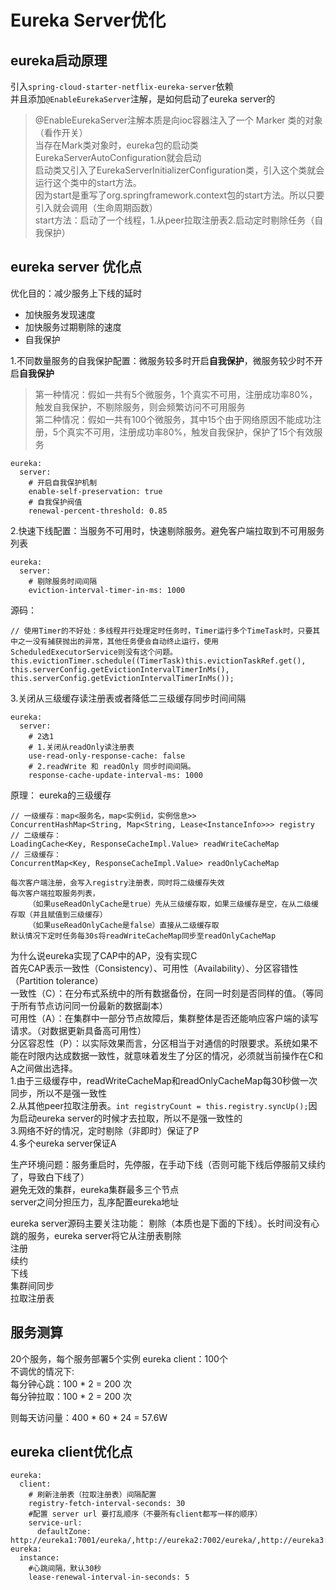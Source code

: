 # Eureka Server优化

## eureka启动原理
引入```spring-cloud-starter-netflix-eureka-server```依赖  
并且添加```@EnableEurekaServer```注解，是如何启动了eureka server的

> @EnableEurekaServer注解本质是向ioc容器注入了一个 Marker 类的对象（看作开关）  
> 当存在Mark类对象时，eureka包的启动类EurekaServerAutoConfiguration就会启动  
> 启动类又引入了EurekaServerInitializerConfiguration类，引入这个类就会运行这个类中的start方法。  
> 因为start是重写了org.springframework.context包的start方法。所以只要引入就会调用（生命周期函数）  
> start方法：启动了一个线程，1.从peer拉取注册表2.启动定时剔除任务（自我保护）


## eureka server 优化点
优化目的：减少服务上下线的延时

- 加快服务发现速度
- 加快服务过期剔除的速度
- 自我保护

1.不同数量服务的自我保护配置：微服务较多时开启**自我保护**，微服务较少时不开启**自我保护**
> 第一种情况：假如一共有5个微服务，1个真实不可用，注册成功率80%，触发自我保护，不剔除服务，则会频繁访问不可用服务  
> 第二种情况：假如一共有100个微服务，其中15个由于网络原因不能成功注册，5个真实不可用，注册成功率80%，触发自我保护，保护了15个有效服务
```
eureka:
  server:
    # 开启自我保护机制
    enable-self-preservation: true
    # 自我保护阀值
    renewal-percent-threshold: 0.85
```
2.快速下线配置：当服务不可用时，快速剔除服务。避免客户端拉取到不可用服务列表
```
eureka:
  server:
    # 剔除服务时间间隔
    eviction-interval-timer-in-ms: 1000
```
源码：
```
// 使用Timer的不好处：多线程并行处理定时任务时，Timer运行多个TimeTask时，只要其中之一没有捕获抛出的异常，其他任务便会自动终止运行，使用ScheduledExecutorService则没有这个问题。
this.evictionTimer.schedule((TimerTask)this.evictionTaskRef.get(), this.serverConfig.getEvictionIntervalTimerInMs(), this.serverConfig.getEvictionIntervalTimerInMs());
```
3.关闭从三级缓存读注册表或者降低二三级缓存同步时间间隔
```
eureka:
  server:
    # 2选1
    # 1.关闭从readOnly读注册表
    use-read-only-response-cache: false
    # 2.readWrite 和 readOnly 同步时间间隔。
    response-cache-update-interval-ms: 1000
```
原理：
eureka的三级缓存
```
// 一级缓存：map<服务名，map<实例id，实例信息>>
ConcurrentHashMap<String, Map<String, Lease<InstanceInfo>>> registry
// 二级缓存：
LoadingCache<Key, ResponseCacheImpl.Value> readWriteCacheMap
// 三级缓存：
ConcurrentMap<Key, ResponseCacheImpl.Value> readOnlyCacheMap

每次客户端注册，会写入registry注册表，同时将二级缓存失效   
每次客户端拉取服务列表，
    （如果useReadOnlyCache是true）先从三级缓存取，如果三级缓存是空，在从二级缓存取（并且赋值到三级缓存）
    （如果useReadOnlyCache是false）直接从二级缓存取
默认情况下定时任务每30s将readWriteCacheMap同步至readOnlyCacheMap
```
为什么说eureka实现了CAP中的AP，没有实现C  
首先CAP表示一致性（Consistency）、可用性（Availability）、分区容错性（Partition tolerance）  
一致性（C）：在分布式系统中的所有数据备份，在同一时刻是否同样的值。（等同于所有节点访问同一份最新的数据副本）  
可用性（A）：在集群中一部分节点故障后，集群整体是否还能响应客户端的读写请求。（对数据更新具备高可用性）  
分区容忍性（P）：以实际效果而言，分区相当于对通信的时限要求。系统如果不能在时限内达成数据一致性，就意味着发生了分区的情况，必须就当前操作在C和A之间做出选择。  
1.由于三级缓存中，readWriteCacheMap和readOnlyCacheMap每30秒做一次同步，所以不是强一致性  
2.从其他peer拉取注册表。```int registryCount = this.registry.syncUp();```因为启动eureka server的时候才去拉取，所以不是强一致性的  
3.网络不好的情况，定时剔除（非即时）保证了P  
4.多个eureka server保证A

生产环境问题：服务重启时，先停服，在手动下线（否则可能下线后停服前又续约了，导致白下线了）     
避免无效的集群，eureka集群最多三个节点     
server之间分担压力，乱序配置eureka地址    

eureka server源码主要关注功能：
剔除（本质也是下面的下线）。长时间没有心跳的服务，eureka server将它从注册表剔除   
注册  
续约  
下线  
集群间同步  
拉取注册表
## 服务测算

20个服务，每个服务部署5个实例   eureka client：100个    
不调优的情况下:   
每分钟心跳：100 * 2 = 200 次   
每分钟拉取：100 * 2 = 200 次   

则每天访问量：400 * 60 * 24 = 57.6W   

## eureka client优化点
```
eureka:
  client:
    # 刷新注册表（拉取注册表）间隔配置  
    registry-fetch-interval-seconds: 30
    #配置 server url 要打乱顺序（不要所有client都写一样的顺序） 
    service-url:
      defaultZone: http://eureka1:7001/eureka/,http://eureka2:7002/eureka/,http://eureka3:7003/eureka/
eureka: 
  instance:
    #心跳间隔，默认30秒
    lease-renewal-interval-in-seconds: 5
```
 
 
  
